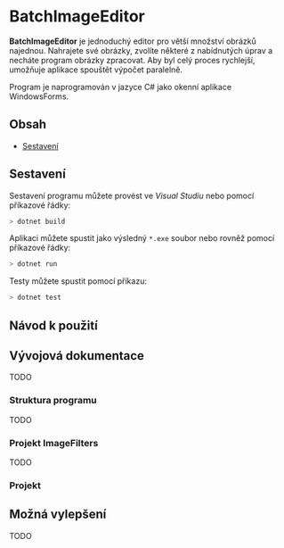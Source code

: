 # BatchImageEditor

**BatchImageEditor** je jednoduchý editor pro větší množství obrázků najednou. Nahrajete své obrázky, zvolíte některé z nabídnutých úprav a necháte program obrázky zpracovat. Aby byl celý proces rychlejší, umožňuje aplikace spouštět výpočet paralelně.

Program je naprogramován v jazyce C# jako okenní aplikace WindowsForms.

## Obsah

- [Sestavení](#sestavení)

## Sestavení

Sestavení programu můžete provést ve *Visual Studiu* nebo pomocí příkazové řádky:

````powershell
> dotnet build
````

Aplikaci můžete spustit jako výsledný `*.exe` soubor nebo rovněž pomocí příkazové řádky:

```powershell
> dotnet run
```

Testy můžete spustit pomocí příkazu:

```powershell
> dotnet test
```

## Návod k použití





## Vývojová dokumentace

TODO

### Struktura programu

TODO

### Projekt ImageFilters

TODO

### Projekt 

## Možná vylepšení

TODO

